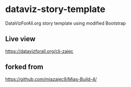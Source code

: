 # dataviz-story-template
DataVizForAll.org story template using modified Bootstrap

## Live view
https://datavizforall.org/clj-zajec

## forked from
https://github.com/miazajec9/Mias-Build-4/
